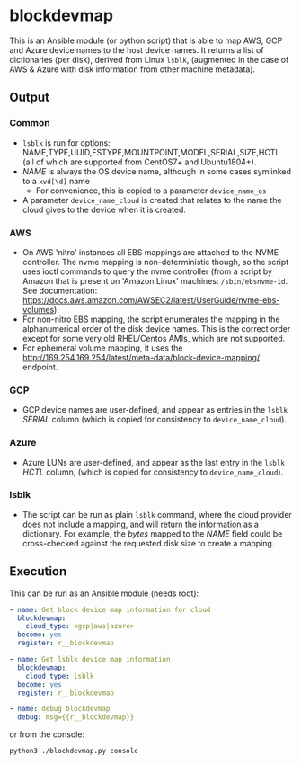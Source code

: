 # blockdevmap
This is an Ansible module (or python script) that is able to map AWS, GCP and Azure device names to the host device names.  It returns a list of dictionaries (per disk), derived from Linux `lsblk`, (augmented in the case of AWS & Azure with disk information from other machine metadata).

## Output
### Common
+ `lsblk` is run for options: NAME,TYPE,UUID,FSTYPE,MOUNTPOINT,MODEL,SERIAL,SIZE,HCTL (all of which are supported from CentOS7+ and Ubuntu1804+).
+ _NAME_ is always the OS device name, although in some cases symlinked to a `xvd[\d]` name
    + For convenience, this is copied to a parameter `device_name_os`
+ A parameter `device_name_cloud` is created that relates to the name the cloud gives to the device when it is created.

### AWS
+ On AWS 'nitro' instances all EBS mappings are attached to the NVME controller. The nvme mapping is non-deterministic though, so the script uses ioctl commands to query the nvme controller (from a script by Amazon that is present on 'Amazon Linux' machines: `/sbin/ebsnvme-id`.  See documentation: https://docs.aws.amazon.com/AWSEC2/latest/UserGuide/nvme-ebs-volumes).
+ For non-nitro EBS mapping, the script enumerates the mapping in the alphanumerical order of the disk device names.  This is the correct order except for some very old RHEL/Centos AMIs, which are not supported.
+ For ephemeral volume mapping, it uses the http://169.254.169.254/latest/meta-data/block-device-mapping/ endpoint.

### GCP
+ GCP device names are user-defined, and appear as entries in the `lsblk` _SERIAL_ column (which is copied for consistency to `device_name_cloud`).

### Azure
+ Azure LUNs are user-defined, and appear as the last entry in the `lsblk` _HCTL_ column, (which is copied for consistency to `device_name_cloud`).

### lsblk
+ The script can be run as plain `lsblk` command, where the cloud provider does not include a mapping, and will return the information as a dictionary.  For example, the _bytes_ mapped to the _NAME_ field could be cross-checked against the requested disk size to create a mapping.


## Execution
This can be run as an Ansible module (needs root):
```yaml
- name: Get block device map information for cloud
  blockdevmap:
    cloud_type: <gcp|aws|azure>
  become: yes
  register: r__blockdevmap

- name: Get lsblk device map information
  blockdevmap:
    cloud_type: lsblk
  become: yes
  register: r__blockdevmap

- name: debug blockdevmap
  debug: msg={{r__blockdevmap}}
```

or from the console:
```bash
python3 ./blockdevmap.py console
```